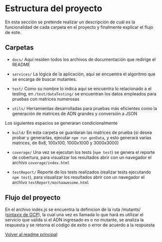 # Estructura del proyecto
 
En esta sección se pretende realizar un descripción de cuál es la funcionalidad de cada carpeta en el proyecto y finalmente explicar el flujo de este.
 
## Carpetas
 
- `docs/` Aquí residen todos los archivos de documentación que redirige el README
 
- `services/` La lógica de la aplicación, aquí se encuentra el algoritmo que se encarga de buscar mutantes.
 
- `test/` Como su nombre lo indica aquí se encuentra lo relacionado a el testing, en `/test/dataTesting/` se encuentran los datos empleados para pruebas con matrices numerosas
 
- `utils/` Herramientas desarrolladas para pruebas más eficientes como la generación de matrices de ADN grandes y conversión a JSON
 
Los siguientes espacios se generaran condicionalmente

- `build/` En esta carpeta se guardaran las matrices de prueba (si desea probar y generarlas, ejecutar `npm run genData`, y esto generará varias matrices, de 8x8, 100x100, 1000x1000 y 3000x3000)

- `coverage/` Una vez se ejecutan los tests (`npm test`) se genera el reporte de cobertura, para visualizar los resultados abrir con un navegador el archivo `coverage/index.html`

- `testReport/` Reporte de los tests realizados (realizar tests ejecutando `npm test`), para visualizar los resultados abrir con un navegador el archivo `testReport/mochaawesome.html`
 
## Flujo del proyecto
 
En el archivo index.js se encuentra la definicion de la ruta /mutants/ ([sintaxix de GCP](https://firebase.google.com/docs/functions/get-started#add-the-addmessage-function)), la cual una vez es llamada lo que hará es utilizar el servicio que valida si el ADN ingresado es o no mutante, se analiza la respuesta y se retorna el código de exito o error de acuerdo a la respuesta


[Volver al readme principal](../README.md#Documentación)


